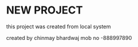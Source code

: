 # NEW PROJECT

this project was created from local system

created by chinmay bhardwaj
mob no -888997890